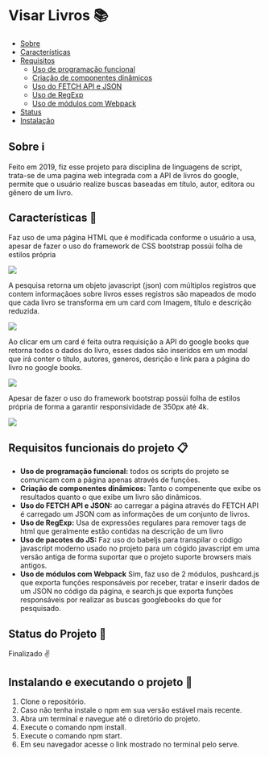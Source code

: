 # Visar Livros :books:

<!--ts-->
   * [Sobre](#Sobre)
   * [Características](#Características)
   * [Requisitos](#Requisitos)
      * [Uso de programação funcional](#req)
      * [Criação de componentes dinâmicos](#req)
      * [Uso do FETCH API e JSON](#req)
      * [Uso de RegExp](#req)
      * [Uso de módulos com Webpack](#req)
   * [Status](#Status)
   * [Instalação](#instalação)
<!--te-->

<a name="Sobre"></a>
## Sobre :information_source:
Feito em 2019, fiz esse projeto para disciplina de linguagens de script, trata-se de uma pagina web integrada com a API de livros
do google, permite que o usuário realize buscas baseadas em título, autor, editora ou gênero de um livro.

<a name="Características"></a>
## Características :page_facing_up:
Faz uso de uma página HTML que é modificada conforme o usuário a usa, apesar de fazer o uso do framework de CSS bootstrap
possúi folha de estilos própria
  
![](https://github.com/HenriquePRA/Visar-Livros/blob/screenshots/src/screenshots/print1.JPG)

A pesquisa retorna um objeto javascript (json) com múltiplos registros que contem informaçãoes sobre livros esses registros são 
mapeados de modo que cada livro se transforma em um card com Imagem, título e descrição reduzida.

![](https://github.com/HenriquePRA/Visar-Livros/blob/screenshots/src/screenshots/print2.JPG)

Ao clicar em um card é feita outra requisição a API do google books que retorna todos o dados do lívro, esses dados são inseridos em
um modal que irá conter o título, autores, generos, desrição e link para a página do livro no google books.

![](https://github.com/HenriquePRA/Visar-Livros/blob/screenshots/src/screenshots/print3.JPG)

Apesar de fazer o uso do framework bootstrap possúi folha de estilos própria de forma a garantir responsividade de 350px até 4k.

![](https://github.com/HenriquePRA/Visar-Livros/blob/screenshots/src/screenshots/print4.JPG)
  
<a name="Requisitos"></a>
## Requisitos funcionais do projeto :clipboard:
<a name="req"></a>
- <b>Uso de programação funcional:</b> todos os scripts do projeto se comunicam com a página apenas através de funções. 
- <b>Criação de componentes dinâmicos:</b> Tanto o compenente que exibe os resultados quanto o que exibe um livro são dinâmicos.
- <b>Uso do FETCH API e JSON:</b> ao carregar a página através do FETCH API é carregado um JSON com as informações de um conjunto 
de livros.
- <b>Uso de RegExp:</b> Usa de expressões regulares para remover tags de html que geralmente estão contidas na descrição
de um livro
- <b>Uso de pacotes do JS:</b> Faz uso do babeljs para transpilar o código javascript moderno usado no projeto para um cógido
javascript em uma versão antiga de forma suportar que o projeto suporte browsers mais antigos.
- <b>Uso de módulos com Webpack</b> Sim, faz uso de 2 módulos, pushcard.js que exporta funções responsáveis por receber, tratar e 
inserir dados de um JSON no código da página, e search.js que exporta funções responsáveis por realizar as buscas googlebooks do 
que for pesquisado.

<a name="Status"></a>
## Status do Projeto :tada:
Finalizado ✌️

<a name="instalação"></a>
## Instalando e executando o projeto :running:

1. Clone o repositório.
2. Caso não tenha instale o npm em sua versão estável mais recente.
3. Abra um terminal e navegue até o diretório do projeto.
4. Execute o comando npm install.
5. Execute o comando npm start.
6. Em seu navegador acesse o link mostrado no terminal pelo serve.
